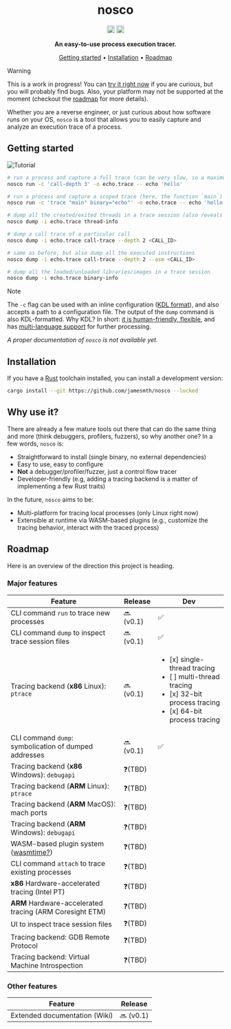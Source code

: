 <div align="center">

# nosco

[<img alt="version" src="https://img.shields.io/crates/v/nosco-cli.svg?style=for-the-badge&color=fc8d62&logo=rust" height="18">](https://crates.io/crates/nosco-cli)
[<img alt="msrv" src="https://img.shields.io/crates/msrv/nosco-cli.svg?style=for-the-badge&color=lightgray" height="18">](https://blog.rust-lang.org/2025/02/20/Rust-1.85.0/)

**An easy-to-use process execution tracer.**

[Getting started](#getting-started) •
[Installation](#installation) •
[Roadmap](#roadmap)

</div>

> [!WARNING]
> This is a work in progress! You can [try it right now](#installation) if you are curious,
> but you will probably find bugs. Also, your platform may not be supported at the moment (checkout
> the [roadmap](#roadmap) for more details).

Whether you are a reverse engineer, or just curious about how software runs on your OS, `nosco`
is a tool that allows you to easily capture and analyze an execution trace of a process. 

## Getting started

![Tutorial](https://github.com/user-attachments/assets/1eb5c85f-9b86-4435-bfc0-1fcb8b960847)

```sh
# run a process and capture a full trace (can be very slow, so a maximum call depth is specified)
nosco run -c 'call-depth 3' -o echo.trace -- echo 'hello'

# run a process and capture a scoped trace (here, the function `main`)
nosco run -c 'trace "main" binary="echo"' -o echo.trace -- echo 'hello'

# dump all the created/exited threads in a trace session (also reveals the root call IDs of the trace)
nosco dump -i echo.trace thread-info

# dump a call trace of a particular call
nosco dump -i echo.trace call-trace --depth 2 <CALL_ID>

# same as before, but also dump all the executed instructions
nosco dump -i echo.trace call-trace --depth 2 --asm <CALL_ID>

# dump all the loaded/unloaded libraries/images in a trace session
nosco dump -i echo.trace binary-info
```

> [!NOTE]
> The `-c` flag can be used with an inline configuration ([KDL format](https://kdl.dev/)), and also
> accepts a path to a configuration file. The output of the `dump` command is also KDL-formatted.
> Why KDL? In short: [it is human-friendly, flexible](https://kdl.dev/#faq), and has
> [multi-language support](https://kdl.dev/#implementations) for further processing.

*A proper documentation of `nosco` is not available yet.*

## Installation

If you have a [Rust](https://rustup.rs/) toolchain installed, you can install a development version:
```sh
cargo install --git https://github.com/jamesmth/nosco --locked
```

## Why use it?

There are already a few mature tools out there that can do the same thing and more (think
debuggers, profilers, fuzzers), so why another one?  In a few words, `nosco` is:
- Straightforward to install (single binary, no external dependencies)
- Easy to use, easy to configure
- **Not** a debugger/profiler/fuzzer, just a control flow tracer
- Developer-friendly (e.g, adding a tracing backend is a matter of implementing a few Rust traits)

In the future, `nosco` aims to be:
- Multi-platform for tracing local processes (only Linux right now)
- Extensible at runtime via WASM-based plugins (e.g., customize the tracing behavior, interact with
the traced process)

## Roadmap

Here is an overview of the direction this project is heading.

### Major features
  
| Feature                                                  | Release   | Dev |
|----------------------------------------------------------|-----------|-----|
| CLI command `run` to trace new processes                 | 🔜 (v0.1) | ✅ |
| CLI command `dump` to inspect trace session files        | 🔜 (v0.1) | ✅ |
| Tracing backend (**x86** Linux): `ptrace`                | 🔜 (v0.1) | <ul><li>[x] single-thread tracing</li><li>[ ] multi-thread tracing</li><li>[x] 32-bit process tracing</li><li>[x] 64-bit process tracing</li></ul> |
| CLI command `dump`: symbolication of dumped addresses    | 🔜 (v0.1) | ✅ |
| Tracing backend (**x86** Windows): `debugapi`            | ❓(TBD)   |    |
| Tracing backend (**ARM** Linux): `ptrace`                | ❓(TBD)   |    |
| Tracing backend (**ARM** MacOS): mach ports              | ❓(TBD)   |    |
| Tracing backend (**ARM** Windows): `debugapi`            | ❓(TBD)   |    |
| WASM-based plugin system ([wasmtime?])                   | ❓(TBD)   |    |
| CLI command `attach` to trace existing processes         | ❓(TBD)   |    |
| **x86** Hardware-accelerated tracing (Intel PT)          | ❓(TBD)   |    |
| **ARM** Hardware-accelerated tracing (ARM Coresight ETM) | ❓(TBD)   |    |
| UI to inspect trace session files                        | ❓(TBD)   |    |
| Tracing backend: GDB Remote Protocol                     | ❓(TBD)   |    |
| Tracing backend: Virtual Machine Introspection           | ❓(TBD)   |    |

[wasmtime?]: https://component-model.bytecodealliance.org/runtimes/wasmtime.html

### Other features
  
| Feature                       | Release    | 
|-------------------------------|------------|
| Extended documentation (Wiki) | 🔜 (v0.1) |
